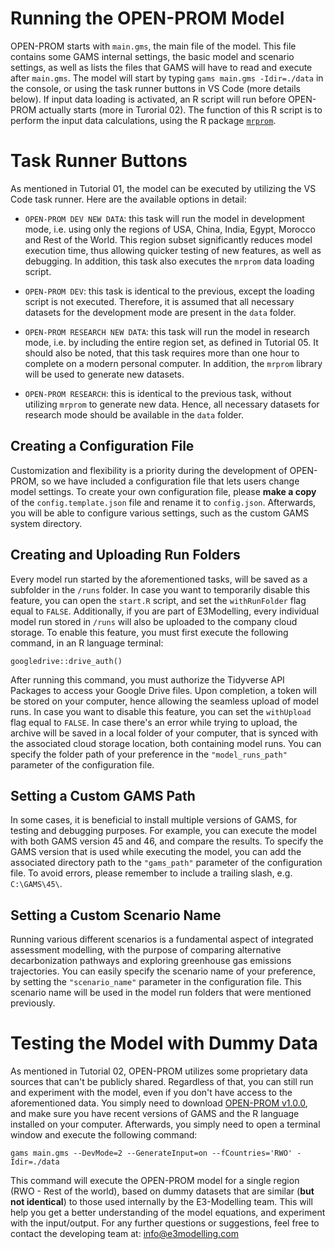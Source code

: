 # Running the OPEN-PROM Model
OPEN-PROM starts with  `main.gms`, the main file of the model. This file contains some GAMS internal settings, the basic model and scenario settings, as well as lists the files that GAMS will have to read and execute after `main.gms`. The model will start by typing `gams main.gms -Idir=./data` in the console, or using the task runner buttons in VS Code (more details below). If input data loading is activated, an R script will run before OPEN-PROM actually starts (more in Turorial 02). The function of this R script is to perform the input data calculations, using the R package [`mrprom`](https://github.com/e3modelling/mrprom).

# Task Runner Buttons
As mentioned in Tutorial 01, the model can be executed by utilizing the VS Code task runner. Here are the available options in detail:

* `OPEN-PROM DEV NEW DATA`: 
this task will run the model in development mode, i.e. using only the regions of USA, China, India, Egypt, Morocco and Rest of the World. This region subset significantly reduces model execution time, thus allowing quicker testing of new features, as well as debugging. In addition, this task also executes the `mrprom` data loading script.

* `OPEN-PROM DEV`: this task is identical to the previous, except the loading script is not executed. Therefore, it is assumed that all necessary datasets for the development mode are present in the `data` folder.

* `OPEN-PROM RESEARCH NEW DATA`: this task will run the model in research mode, i.e. by including the entire region set, as defined in Tutorial 05. It should also be noted, that this task requires more than one hour to complete on a modern personal computer. In addition, the `mrprom` library will be used to generate new datasets.

* `OPEN-PROM RESEARCH`: this is identical to the previous task, without utilizing `mrprom` to generate new data. Hence, all necessary datasets for research mode should be available in the `data` folder.

## Creating a Configuration File
Customization and flexibility is a priority during the development of OPEN-PROM, so we have included a configuration file that lets users change model settings. To create your own configuration file, please **make a copy** of the `config.template.json` file and rename it to `config.json`. Afterwards, you will be able to configure various settings, such as the custom GAMS system directory. 

## Creating and Uploading Run Folders
Every model run started by the aforementioned tasks, will be saved as a subfolder in the `/runs` folder. In case you want to temporarily disable this feature, you can open the `start.R` script, and set the `withRunFolder` flag equal to `FALSE`. Additionally, if you are part of E3Modelling, every individual model run stored in `/runs` will also be uploaded to the company cloud storage. To enable this feature, you must first execute the following command, in an R language terminal:

`googledrive::drive_auth()`

After running this command, you must authorize the Tidyverse API Packages to access your Google Drive files. Upon completion, a token will be stored on your computer, hence allowing the seamless upload of model runs. In case you want to disable this feature, you can set the `withUpload` flag equal to `FALSE`. In case there's an error while trying to upload, the archive will be saved in a local folder of your computer, that is synced with the associated cloud storage location, both containing model runs. You can specify the folder path of your preference in the `"model_runs_path"` parameter of the configuration file.

## Setting a Custom GAMS Path
In some cases, it is beneficial to install multiple versions of GAMS, for testing and debugging purposes. For example, you can execute the model with both GAMS version 45 and 46, and compare the results. To specify the GAMS version that is used while executing the model, you can add the associated directory path to the `"gams_path"` parameter of the configuration file. To avoid errors, please remember to include a trailing slash, e.g. `C:\GAMS\45\`.

## Setting a Custom Scenario Name
Running various different scenarios is a fundamental aspect of integrated assessment modelling, with the purpose of comparing alternative decarbonization pathways and exploring greenhouse gas emissions trajectories. You can easily specify the scenario name of your preference, by setting the `"scenario_name"` parameter in the configuration file. This scenario name will be used in the model run folders that were mentioned previously.

# Testing the Model with Dummy Data
As mentioned in Tutorial 02, OPEN-PROM utilizes some proprietary data sources that can't be publicly shared. Regardless of that, you can still run and experiment with the model, even if you don't have access to the aforementioned data. You simply need to download [OPEN-PROM v1.0.0](https://github.com/e3modelling/OPEN-PROM/releases/tag/v1.0.0), and make sure you have recent versions of GAMS and the R language installed on your computer. Afterwards, you simply need to open a terminal window and execute the following command:  

`gams main.gms --DevMode=2 --GenerateInput=on --fCountries='RWO' -Idir=./data`

This command will execute the OPEN-PROM model for a single region (RWO - Rest of the world), based on dummy datasets that are similar (**but not identical**) to those used internally by the E3-Modelling team. This will help you get a better understanding of the model equations, and experiment with the input/output. For any further questions or suggestions, feel free to contact the developing team at: info@e3modelling.com
